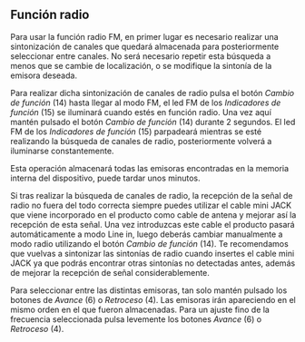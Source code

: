## Función radio  

Para usar la función radio FM, en primer lugar es necesario realizar una sintonización de canales que quedará almacenada para posteriormente seleccionar entre canales. No será necesario repetir esta búsqueda a menos que se cambie de localización, o se modifique la sintonía de la emisora deseada. 

Para realizar dicha sintonización de canales de radio pulsa el botón *Cambio de función* (14) hasta llegar al modo FM, el led FM de los *Indicadores de función* (15) se iluminará cuando estés en función radio. Una vez aquí mantén pulsado el botón *Cambio de función* (14) durante 2 segundos. El led FM de los *Indicadores de función* (15) parpadeará mientras se esté realizando la búsqueda de canales de radio, posteriormente volverá a iluminarse constantemente. 

Esta operación almacenará todas las emisoras encontradas en la memoria interna del dispositivo, puede tardar unos minutos.

Si tras realizar la búsqueda de canales de radio, la recepción de la señal de radio no fuera del todo correcta siempre puedes utilizar el cable mini JACK que viene incorporado en el producto como cable de antena y mejorar así la recepción de esta señal. Una vez introduzcas este cable el producto pasará automáticamente a modo Line in, luego deberás cambiar manualmente a modo radio utilizando el botón *Cambio de función* (14). Te recomendamos que vuelvas a sintonizar las sintonías de radio cuando insertes el cable mini JACK ya que podrás encontrar otras sintonías no detectadas antes, además de mejorar la recepción de señal considerablemente.

Para seleccionar entre las distintas emisoras, tan solo mantén pulsado los botones de *Avance* (6) o *Retroceso* (4). Las emisoras irán apareciendo en el mismo orden en el que fueron almacenadas. Para un ajuste fino de la frecuencia seleccionada pulsa levemente los botones *Avance* (6) o *Retroceso* (4).
